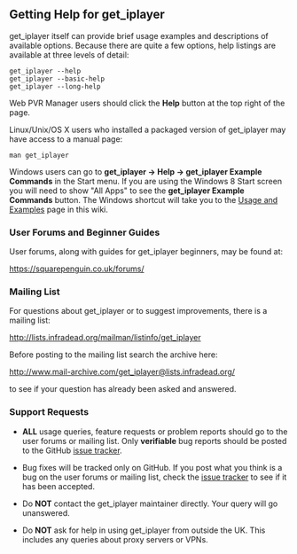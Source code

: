 ## Getting Help for get_iplayer

get_iplayer itself can provide brief usage examples and descriptions of available options.  Because there are quite a few options, help listings are available at three levels of detail:

	get_iplayer --help
	get_iplayer --basic-help
	get_iplayer --long-help

Web PVR Manager users should click the **Help** button at the top right of the page.

Linux/Unix/OS X users who installed a packaged version of get_iplayer may have access to a manual page:

	man get_iplayer

Windows users can go to **get_iplayer -> Help -> get_iplayer Example Commands** in the Start menu.  If you are using the Windows 8 Start screen you will need to show "All Apps" to see the **get_iplayer Example Commands** button.  The Windows shortcut will take you to the [Usage and Examples](/wiki/documentation) page in this wiki.

### User Forums and Beginner Guides

User forums, along with guides for get_iplayer beginners, may be found at:

<https://squarepenguin.co.uk/forums/>

### Mailing List

For questions about get_iplayer or to suggest improvements, there is a mailing list:

<http://lists.infradead.org/mailman/listinfo/get_iplayer>  

Before posting to the mailing list search the archive here:

<http://www.mail-archive.com/get_iplayer@lists.infradead.org/>

to see if your question has already been asked and answered.

### Support Requests

* **ALL** usage queries, feature requests or problem reports should go to the user forums or mailing list.  Only **verifiable** bug reports should be posted to the GitHub [issue tracker](/wiki/issues).

* Bug fixes will be tracked only on GitHub.  If you post what you think is a bug on the user forums or mailing list, check the [issue tracker](/wiki/issues) to see if it has been accepted.

* Do **NOT** contact the get_iplayer maintainer directly.  Your query will go unanswered.

* Do **NOT** ask for help in using get_iplayer from outside the UK.  This includes any queries about proxy servers or VPNs.